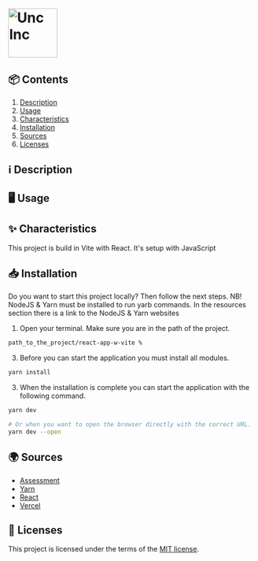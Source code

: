 
<h1>
  <picture>
      <source media="(prefers-color-scheme: dark)" srcset="" alt="Unc Inc" height="100">
      <img src="" alt="Unc Inc" height="100">
    </picture>
</h1>

<h2 id="contents">📦 Contents</h2>

1. [Description](#description)
2. [Usage](#usage)
3. [Characteristics](#characteristics)
4. [Installation](#installation)
5. [Sources](#sources)
6. [Licenses](#licenses)

<h2 id="description">ℹ️ Description</h2>



<h2 id="usage">🖥️ Usage</h2>



<h2 id="characteristics">✨ Characteristics</h2>

This project is build in Vite with React. It's setup with JavaScript

<h2 id="installation">📥 Installation</h2>

Do you want to start this project locally? Then follow the next steps. NB! NodeJS & Yarn must be installed to run yarb commands. In the resources section there is a link to the NodeJS & Yarn websites

1. Open your terminal. Make sure you are in the path of the project.
```bash
path_to_the_project/react-app-w-vite %
```

3. Before you can start the application you must install all modules.
```bash
yarn install
```

3. When the installation is complete you can start the application with the following command.
```bash
yarn dev

# Or when you want to open the browser directly with the correct URL.
yarn dev --open
```


<h2 id="sources">🌍 Sources</h2>

- [Assessment]()
- [Yarn](https://yarnpkg.com/)
- [React](https://react.dev/)
- [Vercel](https://vercel.com/)

<h2 id="licenses">🪪 Licenses</h2>

This project is licensed under the terms of the [MIT license](./LICENSE).
